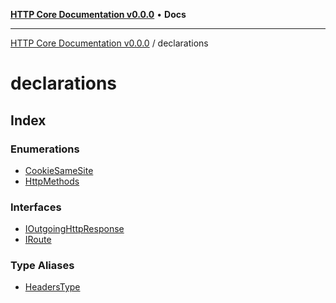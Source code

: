 [**HTTP Core Documentation v0.0.0**](../README.md) • **Docs**

***

[HTTP Core Documentation v0.0.0](../modules.md) / declarations

# declarations

## Index

### Enumerations

- [CookieSameSite](enumerations/CookieSameSite.md)
- [HttpMethods](enumerations/HttpMethods.md)

### Interfaces

- [IOutgoingHttpResponse](interfaces/IOutgoingHttpResponse.md)
- [IRoute](interfaces/IRoute.md)

### Type Aliases

- [HeadersType](type-aliases/HeadersType.md)
